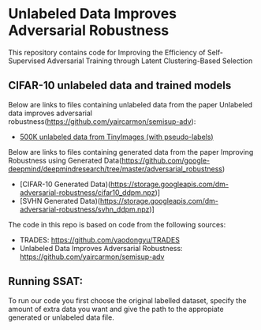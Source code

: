 
# Unlabeled Data Improves Adversarial Robustness  
  
This repository contains code for Improving the Efficiency of Self-Supervised Adversarial Training through Latent Clustering-Based Selection

## CIFAR-10 unlabeled data and trained models  

Below are links to files containing unlabeled data from the paper Unlabeled data improves adversarial robustness(https://github.com/yaircarmon/semisup-adv):

- [500K unlabeled data from TinyImages (with pseudo-labels)](https://drive.google.com/open?id=1LTw3Sb5QoiCCN-6Y5PEKkq9C9W60w-Hi)

Below are links to files containing generated data from the paper Improving Robustness using Generated Data(https://github.com/google-deepmind/deepmindresearch/tree/master/adversarial_robustness)

- [CIFAR-10 Generated Data)(https://storage.googleapis.com/dm-adversarial-robustness/cifar10_ddpm.npz)]
- [SVHN Generated Data)(https://storage.googleapis.com/dm-adversarial-robustness/svhn_ddpm.npz)]


The code in this repo is based on code from the following sources:  
- TRADES: https://github.com/yaodongyu/TRADES  
- Unlabeled Data Improves Adversarial Robustness:  https://github.com/yaircarmon/semisup-adv

## Running SSAT:
To run our code you first choose the original labelled dataset, specify the amount of extra data you want and give the path to the appropiate generated or unlabeled data file.
